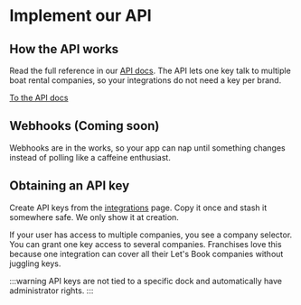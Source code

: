 # Implement our API

## How the API works

Read the full reference in our [API docs](/api/index). The API lets one key talk to multiple boat rental companies, so your integrations do not need a key per brand.

<div class="button-container">
    <a href="/api/index" class="button button--primary">To the API docs</a>
</div>

## Webhooks (Coming soon)

Webhooks are in the works, so your app can nap until something changes instead of polling like a caffeine enthusiast.

## Obtaining an API key

Create API keys from the [integrations](https://dashboard.letsbook.app/integrations) page. Copy it once and stash it somewhere safe. We only show it at creation.

If your user has access to multiple companies, you see a company selector. You can grant one key access to several companies. Franchises love this because one integration can cover all their Let's Book companies without juggling keys.

:::warning
API keys are not tied to a specific dock and automatically have administrator rights.
:::
